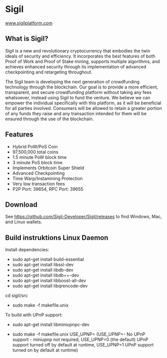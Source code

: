 


# Sigil
www.sigilplatform.com

What is Sigil?
-----------------

Sigil is a new and revolutionary cryptocurrency that embodies the twin ideals of security and efficiency. It incorporates the best features of both Proof of Work and Proof of Stake mining, supports multiple algorithms, and achieves enhanced security through its implementation of advanced checkpointing and retargeting throughout.

The Sigil team is developing the next generation of crowdfunding technology through the blockchain. Our goal is to provide a more efficient, transparent, and secure crowdfunding platform without taking any fees whatsoever, instead using Sigil to fund the venture. We believe we can empower the individual specifically with this platform, as it will be beneficial for all parties involved. Consumers will be allowed to retain a greater portion of any funds they raise and any transaction intended for them will be ensured through the use of the blockchain. 	

Features
-----------------

  - Hybrid PoW/PoS Coin
  - 97,500,000 total coins
  - 1.5 minute PoW block time
  - 3 minute PoS block time
  - Implements Orbitcoin Super Shield
  - Advanced Checkpointing
  - Time Warp/Instamining Protection
  - Very low transaction fees
  - P2P Port: 39654, RPC Port: 39655
  
Download
-----------------

See https://github.com/Sigil-Developer/Sigil/releases to find Windows, Mac, and Linux wallets.

Build instruktions Linux Daemon
-----------------

Install dependencies:

- sudo apt-get install build-essential
- sudo apt-get install libssl-dev
- sudo apt-get install libdb-dev
- sudo apt-get install libdb++-dev
- sudo apt-get install libboost-all-dev
- sudo apt-get install libqrencode-dev

cd sigil/src

- sudo make -f makefile.unix 

To build with UPnP support:

- sudo apt-get install libminiupnpc-dev

- sudo make -f makefile.unix USE_UPNP= (USE_UPNP=- No UPnP support - miniupnp not required, USE_UPNP=0 (the default) UPnP support turned off by default at runtime, USE_UPNP=1 UPnP support turned on by default at runtime)
